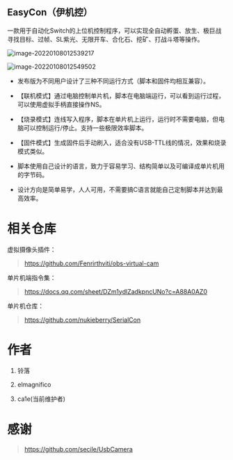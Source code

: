 ## EasyCon（伊机控）

一款用于自动化Switch的上位机控制程序，可以实现全自动孵蛋、放生、极巨战寻找目标、过帧、SL紫光、无限开车、合化石、挖矿、打战斗塔等操作。



![image-20220108012539217](https://s2.loli.net/2022/01/08/fZGywpk3mIh5Yde.png)

![image-20220108012549502](https://s2.loli.net/2022/01/08/SlCY95UFXJiIbuL.png)

* 发布版为不同用户设计了三种不同运行方式（脚本和固件均相互兼容）。

* 【联机模式】通过电脑控制单片机，脚本在电脑端运行，可以看到运行过程，可以使用虚拟手柄直接操作NS。

* 【烧录模式】连线写入程序，脚本在单片机上运行，运行时不需要电脑，但电脑可以控制运行/停止。支持一些极限效率脚本。

* 【固件模式】生成固件后手动刷入，适合没有USB-TTL线的情况，效果和烧录模式类似。

* 脚本使用自己设计的语言，致力于容易学习、结构简单以及可编译成单片机用的字节码。

* 设计方向是简单易学，人人可用，不需要搞C语言就能自己定制脚本并达到最高效率。

  


# 相关仓库

虚拟摄像头插件：

> https://github.com/Fenrirthviti/obs-virtual-cam

单片机端指令集：  

> https://docs.qq.com/sheet/DZm1ydlZadkpncUNo?c=A88A0AZ0


单片机仓库：

> https://github.com/nukieberry/SerialCon



# 作者

1. 铃落

2. elmagnifico
3. ca1e(当前维护者)



# 感谢

> https://github.com/secile/UsbCamera

